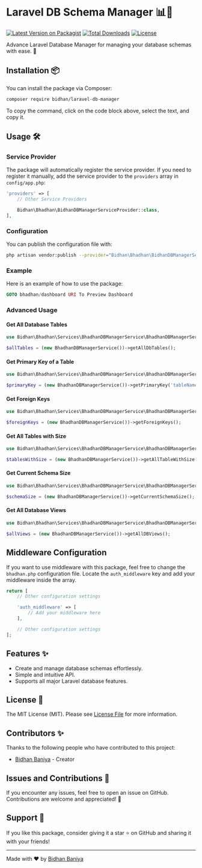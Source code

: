 # Laravel DB Schema Manager 📊🔧

[![Latest Version on Packagist](https://img.shields.io/packagist/v/bidhan/laravel-db-manager.svg?style=flat-square)](https://packagist.org/packages/bidhan/laravel-db-manager)
[![Total Downloads](https://img.shields.io/packagist/dt/bidhan/laravel-db-manager.svg?style=flat-square)](https://packagist.org/packages/bidhan/laravel-db-manager)
[![License](https://img.shields.io/packagist/l/bidhan/laravel-db-manager.svg?style=flat-square)](https://packagist.org/packages/bidhan/laravel-db-manager)

Advance Laravel Database Manager for managing your database schemas with ease. 🚀

## Installation 📦

You can install the package via Composer:

```bash
composer require bidhan/laravel-db-manager
```

To copy the command, click on the code block above, select the text, and copy it.

## Usage 🛠️

### Service Provider

The package will automatically register the service provider. If you need to register it manually, add the service provider to the `providers` array in `config/app.php`:

```php
'providers' => [
    // Other Service Providers

    Bidhan\Bhadhan\BidhanDBManagerServiceProvider::class,
],
```

### Configuration

You can publish the configuration file with:

```bash
php artisan vendor:publish --provider="Bidhan\Bhadhan\BidhanDBManagerServiceProvider" --tag="config"
```

### Example

Here is an example of how to use the package:

```php
GOTO bhadhan/dashboard URI To Preview Dashboard
```

### Advanced Usage

#### Get All Database Tables
```php
use Bidhan\Bhadhan\Services\BhadhanDBManagerService\BhadhanDBManagerService;

$allTables = (new BhadhanDBManagerService())->getAllDbTables();
```

#### Get Primary Key of a Table
```php
use Bidhan\Bhadhan\Services\BhadhanDBManagerService\BhadhanDBManagerService;

$primaryKey = (new BhadhanDBManagerService())->getPrimaryKey('tableName');
```

#### Get Foreign Keys
```php
use Bidhan\Bhadhan\Services\BhadhanDBManagerService\BhadhanDBManagerService;

$foreignKeys = (new BhadhanDBManagerService())->getForeignKeys();
```

#### Get All Tables with Size
```php
use Bidhan\Bhadhan\Services\BhadhanDBManagerService\BhadhanDBManagerService;

$tablesWithSize = (new BhadhanDBManagerService())->getAllTableWithSize();
```

#### Get Current Schema Size
```php
use Bidhan\Bhadhan\Services\BhadhanDBManagerService\BhadhanDBManagerService;

$schemaSize = (new BhadhanDBManagerService())->getCurrentSchemaSize();
```

#### Get All Database Views
```php
use Bidhan\Bhadhan\Services\BhadhanDBManagerService\BhadhanDBManagerService;

$allViews = (new BhadhanDBManagerService())->getAllDBViews();
```

## Middleware Configuration

If you want to use middleware with this package, feel free to change the `bhadhan.php` configuration file. Locate the `auth_middleware` key and add your middleware inside the array.

```php
return [
    // Other configuration settings

    'auth_middleware' => [
        // Add your middleware here
    ],

    // Other configuration settings
];

```

## Features ✨

- Create and manage database schemas effortlessly.
- Simple and intuitive API.
- Supports all major Laravel database features.

## License 📝

The MIT License (MIT). Please see [License File](LICENSE.md) for more information.

## Contributors ✨

Thanks to the following people who have contributed to this project:

* [Bidhan Baniya](https://github.com/bidhan948) - Creator

## Issues and Contributions 🐛

If you encounter any issues, feel free to open an issue on GitHub. Contributions are welcome and appreciated! 🎉

## Support 🙌

If you like this package, consider giving it a star ⭐ on GitHub and sharing it with your friends!

---

Made with ❤️ by [Bidhan Baniya](https://github.com/bidhan948)